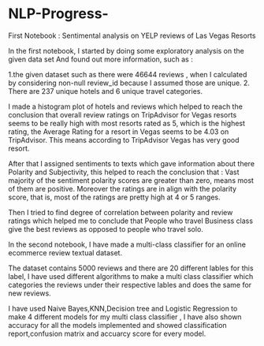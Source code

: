 # NLP-Progress-
First Notebook : Sentimental analysis on YELP reviews of Las Vegas Resorts 

In the first  notebook, I started by doing some exploratory analysis on the given data set 
And found out more information, such as :

1.the given dataset such as there were  46644 reviews , when I calculated by considering non-null review_id because I assumed those are unique. 
2. There are 237 unique hotels and 6 unique travel categories.

I made a histogram plot of hotels and reviews which helped to reach the conclusion that 
overall review ratings on TripAdvisor for Vegas resorts seems to be really high with most resorts rated as 5, which is the highest rating, the Average Rating for a resort in Vegas seems to be 4.03 on TripAdvisor. This means according to TripAdvisor Vegas has very good resort. 

After that I assigned sentiments to texts which gave information about there Polarity and Subjectivity, this helped to reach the conclusion that :
Vast majority of the sentiment polarity scores are greater than zero, means most of them are positive. Moreover the ratings are in align with the polarity score, that is, most of the ratings are pretty high at 4 or 5 ranges.

Then I tried to find degree of correlation between polarity and review ratings which helped me to 
conclude that People who travel Business class give the best reviews as opposed to people who travel solo. 

In the second notebook, I have made a multi-class classifier for an online ecommerce review textual dataset.

The dataset contains 5000 reviews and there are 20 different lables for this label, I have used different algorithms to make a multi class classifier which categories the reviews under their respective lables and does the same for new reviews.

I have used Naive Bayes,KNN,Decision tree and Logistic Regression to make 4 different models for my multi class classifier , I have also shown accuracy for all the models implemented and showed classification report,confusion matrix and accuarcy score for every model.
